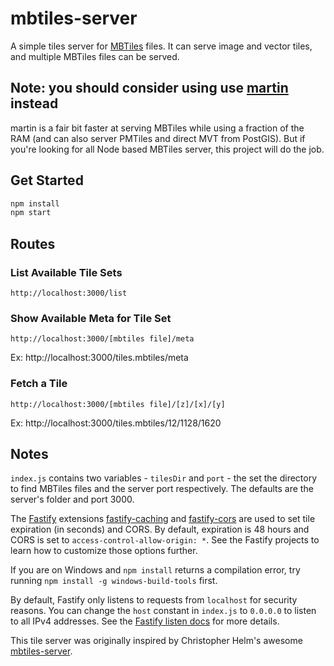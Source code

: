# mbtiles-server

A simple tiles server for [MBTiles](https://github.com/mapbox/mbtiles-spec) files. It can serve image and vector tiles, and multiple MBTiles files can be served.

## Note: you should consider using use [martin](https://github.com/maplibre/martin) instead

martin is a fair bit faster at serving MBTiles while using a fraction of the RAM (and can also server PMTiles and direct MVT from PostGIS). But if you're looking for all Node based MBTiles server, this project will do the job.

## Get Started

```sh
npm install
npm start
```

## Routes

### List Available Tile Sets

```text
http://localhost:3000/list
```

### Show Available Meta for Tile Set

```text
http://localhost:3000/[mbtiles file]/meta
```

Ex: http://localhost:3000/tiles.mbtiles/meta

### Fetch a Tile

```text
http://localhost:3000/[mbtiles file]/[z]/[x]/[y]
```

Ex: http://localhost:3000/tiles.mbtiles/12/1128/1620

## Notes

`index.js` contains two variables - `tilesDir` and `port` - the set the directory to find MBTiles files and the server port respectively. The defaults are the server's folder and port 3000.

The [Fastify](https://www.fastify.io/) extensions [fastify-caching](https://github.com/fastify/fastify-caching) and [fastify-cors](https://github.com/fastify/fastify-cors) are used to set tile expiration (in seconds) and CORS. By default, expiration is 48 hours and CORS is set to `access-control-allow-origin: *`. See the Fastify projects to learn how to customize those options further.

If you are on Windows and `npm install` returns a compilation error, try running `npm install -g windows-build-tools` first.

By default, Fastify only listens to requests from `localhost` for security reasons. You can change the `host` constant in `index.js` to `0.0.0.0` to listen to all IPv4 addresses. See the [Fastify listen docs](https://www.fastify.io/docs/latest/Server/#listen) for more details.

This tile server was originally inspired by Christopher Helm's awesome [mbtiles-server](https://github.com/chelm/mbtiles-server).
